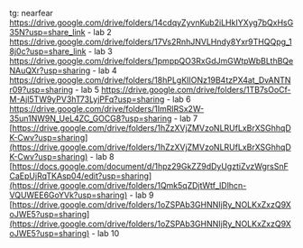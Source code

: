 tg: nearfear
https://drive.google.com/drive/folders/14cdqyZyvnKub2iLHkIYXyg7bQxHsG35N?usp=share_link - lab 2
https://drive.google.com/drive/folders/17Vs2RnhJNVLHndy8Yxr9THQQpg_18j0c?usp=share_link - lab 3
https://drive.google.com/drive/folders/1pmppQO3RxGdJmGWtpWbBLthBQeNAuQXr?usp=sharing - lab 4
https://drive.google.com/drive/folders/18hPLgKIIONz19B4tzPX4at_DvANTNr09?usp=sharing - lab 5
https://drive.google.com/drive/folders/1TB7sOoCf-M-Ajl5TW9yPV3hT73LyjPFq?usp=sharing - lab 6
https://drive.google.com/drive/folders/1ImRlRSx2W-35un1NW9N_UeL4ZC_GOCG8?usp=sharing - lab 7
[https://drive.google.com/drive/folders/1hZzXVjZMVzoNLRUfLxBrXSGhhqDK-Cwv?usp=sharing](https://drive.google.com/drive/folders/1hZzXVjZMVzoNLRUfLxBrXSGhhqDK-Cwv?usp=sharing) - lab 8
[https://docs.google.com/document/d/1hpz29GkZZ9dDyUgztiZvzWgrsSnFCaEpUjRqTKAsp04/edit?usp=sharing](https://drive.google.com/drive/folders/1Qmk5qZDjtWtf_IDlhcn-VQUWEE6GoYVk?usp=sharing) - lab 9
[https://drive.google.com/drive/folders/1oZSPAb3GHNNIjRy_NOLKxZxzQ9XoJWE5?usp=sharing](https://drive.google.com/drive/folders/1oZSPAb3GHNNIjRy_NOLKxZxzQ9XoJWE5?usp=sharing) - lab 10

